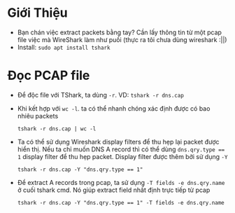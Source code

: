 # Giới Thiệu
- Bạn chán việc extract packets bằng tay? Cần lấy thông tin từ một pcap file việc mà WireShark làm như puồi (thực ra tôi chưa dùng wireshark :||)
- Install: ```sudo apt install tshark```

# Đọc PCAP file
- Để độc file với TShark, ta dùng ```-r```. VD: ```tshark -r dns.cap```
- Khi kết hợp với ```wc -l```. ta có thể nhanh chóng xác định được có bao nhiêu packets

      tshark -r dns.cap | wc -l
- Ta có thể sử dụng Wireshark display filters để thu hẹp lại packet được hiển thị. Nếu ta chỉ muốn DNS A record thì có thể dùng ```dns.qry.type == 1``` display filter để thu hẹp packet. Display filter được thêm bởi sử dụng ```-Y```

      tshark -r dns.cap -Y "dns.qry.type == 1"
- Để extract A records trong pcap, ta sử dụng ```-T fields -e dns.qry.name``` ở cuối tshark cmd. Nó giúp extract field nhất định trực tiếp từ pcap

      tshark -r dns.cap -Y "dns.qry.type == 1" -T fields -e dns.qry.name
